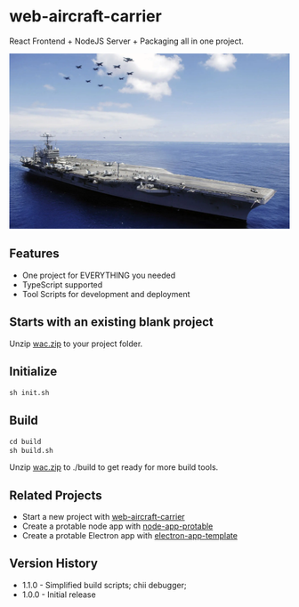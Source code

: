 # web-aircraft-carrier

React Frontend + NodeJS Server + Packaging all in one project.

![](./docs/assets/banner.webp)

## Features

- One project for EVERYTHING you needed
- TypeScript supported
- Tool Scripts for development and deployment

## Starts with an existing blank project

Unzip [wac.zip](https://github.com/yuri2peter/web-aircraft-carrier/releases/download/v1.0.0/wac.zip) to your project folder.

## Initialize

```
sh init.sh
```

## Build

```
cd build
sh build.sh
```

Unzip [wac.zip](https://github.com/yuri2peter/web-aircraft-carrier/releases/download/v1.0.0/build.zip) to ./build to get ready for more build tools.

## Related Projects

- Start a new project with [web-aircraft-carrier](https://github.com/yuri2peter/web-aircraft-carrier)
- Create a protable node app with [node-app-protable](https://github.com/yuri2peter/node-app-portable)
- Create a protable Electron app with [electron-app-template](https://github.com/yuri2peter/electron-app-template)

## Version History

- 1.1.0 - Simplified build scripts; chii debugger;
- 1.0.0 - Initial release

